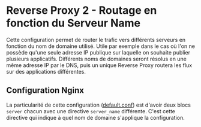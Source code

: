 # Reverse Proxy 2 - Routage en fonction du Serveur Name

Cette configuration permet de router le trafic vers différents serveurs en fonction du nom de domaine utilisé. Utile par exemple dans le cas où l'on ne possède qu'une seule adresse IP publique sur laquelle on souhaite publier plusieurs applicatifs. Différents noms de domaines seront résolus en une même adresse IP par le DNS, puis un unique Reverse Proxy routera les flux sur des applications différentes.

## Configuration Nginx

La particularité de cette configuration ([default.conf](default.conf)) est d'avoir deux blocs `server` chacun avec une directive `server_name` différente. C'est cette directive qui indique à quel nom de domaine s'applique la configuration.
